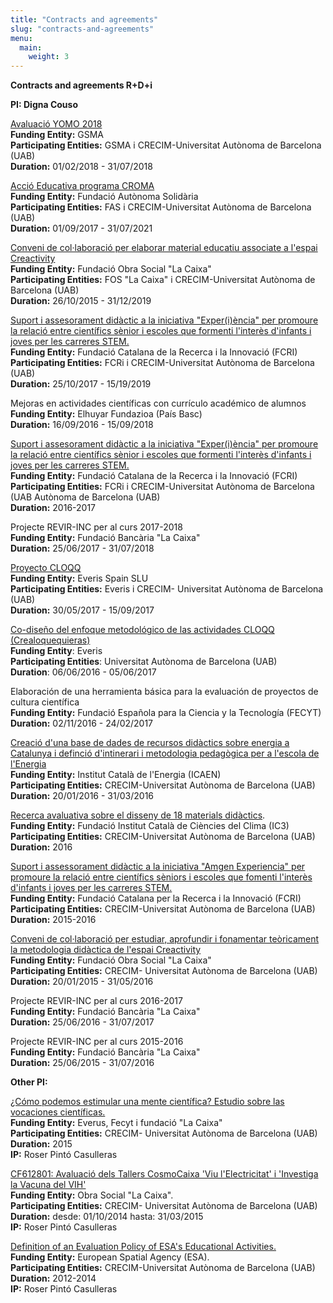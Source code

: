 ```yaml
---
title: "Contracts and agreements"
slug: "contracts-and-agreements"
menu:
  main:
    weight: 3
---
```

**Contracts and agreements R+D+i**

**PI: Digna Couso**

[Avaluació YOMO 2018](http://crecim.cat/avaluacio-yomo-2018/)\
**Funding Entity:** GSMA\
**Participating Entities:** GSMA i CRECIM-Universitat Autònoma de
Barcelona (UAB)\
**Duration:** 01/02/2018 - 31/07/2018

[Acció Educativa programa CROMA](http://crecim.cat/croma-2-0/)\
**Funding Entity:** Fundació Autònoma Solidària\
**Participating Entities:** FAS i CRECIM-Universitat Autònoma de
Barcelona (UAB)\
**Duration:** 01/09/2017 - 31/07/2021

[Conveni de col·laboració per elaborar material educatiu associate a
l\'espai Creactivity](http://crecim.cat/creactivity-2-0/)\
**Funding Entity:** Fundació Obra Social \"La Caixa\"\
**Participating Entities:** FOS \"La Caixa\" i CRECIM-Universitat
Autònoma de Barcelona (UAB)\
**Duration:** 26/10/2015 - 31/12/2019

[Suport i assesorament didàctic a la iniciativa \"Exper(i)ència\" per
promoure la relació entre científics sènior i escoles que formenti
l\'interès d\'infants i joves per les carreres
STEM.](http://crecim.cat/suport-i-assesorament-didactic-a-la-iniciativa-experiencia-per-promoure-la-relacio-entre-cientifics-seniors-i-escoles-que-fomenti-interes-dinfants-i-joves-per-les-carreres-s-3/)\
**Funding Entity:** Fundació Catalana de la Recerca i la Innovació
(FCRI)\
**Participating Entities:** FCRi i CRECIM-Universitat Autònoma de
Barcelona (UAB)\
**Duration:** 25/10/2017 - 15/19/2019

Mejoras en actividades científicas con currículo académico de alumnos\
**Funding Entity:** Elhuyar Fundazioa (País Basc)\
**Duration:** 16/09/2016 - 15/09/2018

[Suport i assesorament didàctic a la iniciativa \"Exper(i)ència\" per
promoure la relació entre científics sènior i escoles que formenti
l\'interès d\'infants i joves per les carreres
STEM.](http://crecim.cat/experiencia/suport-i-assesorament-didactic-a-al-iniciativa-experiencia-per-romoure-la-relacio-entre-cientifics-seniors-i-escoles-que-fomenti-interes-dinfants-i-joves-per-les-carreres-stem/)\
**Funding Entity:** Fundació Catalana de la Recerca i la Innovació
(FCRI)\
**Participating Entities:** FCRi i CRECIM-Universitat Autònoma de
Barcelona (UAB Autònoma de Barcelona (UAB)\
**Duration:** 2016-2017

Projecte REVIR-INC per al curs 2017-2018\
**Funding Entity:** Fundació Bancària \"La Caixa\"\
**Duration:** 25/06/2017 - 31/07/2018

[Proyecto
CLOQQ](http://crecim.cat/fundamentacion-teorica-de-la-plataforma-cloqq/)\
**Funding Entity:** Everis Spain SLU\
**Participating Entities:** Everis i CRECIM- Universitat Autònoma de
Barcelona (UAB)\
**Duration:** 30/05/2017 - 15/09/2017

[Co-diseño del enfoque metodológico de las actividades CLOQQ
(Crealoquequieras)](http://crecim.cat/experiencia/co-diseno-del-enfoque-metodologico-de-las-actividades-cloqq/)\
**Funding Entity**: Everis\
**Participating Entities**: Universitat Autònoma de Barcelona (UAB)\
**Duration**: 06/06/2016 - 05/06/2017

Elaboración de una herramienta básica para la evaluación de proyectos de
cultura científica\
**Funding Entity:** Fundació Española para la Ciencia y la Tecnología
(FECYT)\
**Duration:** 02/11/2016 - 24/02/2017

[Creació d\'una base de dades de recursos didàctics sobre energia a
Catalunya i definció d\'intinerari i metodologia pedagògica per a
l\'escola de l\'Energia](http://crecim.cat/experiencia/icaen-fase1/)\
**Funding Entity:** Institut Català de l\'Energia (ICAEN)\
**Participating Entities:** CRECIM-Universitat Autònoma de Barcelona
(UAB)\
**Duration:** 20/01/2016 - 31/03/2016

[Recerca avaluativa sobre el disseny de 18 materials
didàctics](http://crecim.cat/experiencia/recerca-avaluativa-sobre-el-disseny-de-18-materials-didactics/).\
**Funding Entity:** Fundació Institut Català de Ciències del Clima
(IC3)\
**Participating Entities:** CRECIM-Universitat Autònoma de Barcelona
(UAB)\
**Duration:** 2016

[Suport i assessorament didàctic a la iniciativa \"Amgen Experiencia\"
per promoure la relació entre científics sèniors i escoles que fomenti
l\'interès d\'infants i joves per les carreres
STEM.](http://crecim.cat/experiencia/amgen-experiencia/)\
**Funding Entity:** Fundació Catalana per la Recerca i la Innovació
(FCRI)\
**Participating Entities:** CRECIM-Universitat Autònoma de Barcelona
(UAB)\
**Duration:** 2015-2016

[Conveni de col·laboració per estudiar, aprofundir i fonamentar
teòricament la metodologia didàctica de l\'espai
Creactivity](http://crecim.cat/experiencia/creactivity-1/)\
**Funding Entity:** Fundació Obra Social \"La Caixa\"\
**Participating Entities:** CRECIM- Universitat Autònoma de Barcelona
(UAB)\
**Duration:** 20/01/2015 - 31/05/2016

Projecte REVIR-INC per al curs 2016-2017\
**Funding Entity:** Fundació Bancària \"La Caixa\"\
**Duration:** 25/06/2016 - 31/07/2017

Projecte REVIR-INC per al curs 2015-2016\
**Funding Entity:** Fundació Bancària \"La Caixa\"\
**Duration:** 25/06/2015 - 31/07/2016



**Other PI:**

[¿Cómo podemos estimular una mente científica? Estudio sobre las
vocaciones
científicas.](http://crecim.cat/experiencia/suport-i-assessorament-a-estudio-sobre-vocaciones-cientificas/)\
**Funding Entity:** Everus, Fecyt i fundació \"La Caixa\"\
**Participating Entities:** CRECIM- Universitat Autònoma de Barcelona
(UAB)\
**Duration:** 2015\
**IP:** Roser Pintó Casulleras

[CF612801: Avaluació dels Tallers CosmoCaixa 'Viu l'Electricitat' i
'Investiga la Vacuna del
VIH'](http://crecim.cat/experiencia/avaluacio-dels-tallers-cosmocaixa-viu-lelectricitat-i-investiga-la-vacuna-del-vih/)\
**Funding Entity:** Obra Social "La Caixa".\
**Participating Entities:** CRECIM- Universitat Autònoma de Barcelona
(UAB)\
**Duration:** desde: 01/10/2014 hasta: 31/03/2015\
**IP:** Roser Pintó Casulleras

[Definition of an Evaluation Policy of ESA\'s Educational
Activities.](http://crecim.cat/experiencia/definition-of-an-evaluation-policy-of-esas-educational-activities/)\
**Funding Entity:** European Spatial Agency (ESA).\
**Participating Entities:** CRECIM-Universitat Autònoma de Barcelona
(UAB)\
**Duration:** 2012-2014\
**IP:** Roser Pintó Casulleras
